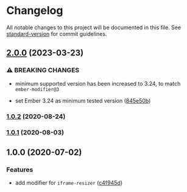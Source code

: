 # Changelog

All notable changes to this project will be documented in this file. See [standard-version](https://github.com/conventional-changelog/standard-version) for commit guidelines.

## [2.0.0](https://github.com/alexlafroscia/ember-iframe-resizer-modifier/compare/v1.0.2...v2.0.0) (2023-03-23)

### ⚠ BREAKING CHANGES

- minimum supported version has been increased to 3.24, to match `ember-modifier@3`

- set Ember 3.24 as minimum tested version ([845e50b](https://github.com/alexlafroscia/ember-iframe-resizer-modifier/commit/845e50b1a983a0d36cbe725f23d9f97fbe1e154d))

### [1.0.2](https://github.com/alexlafroscia/ember-iframe-resizer-modifier/compare/v1.0.1...v1.0.2) (2020-08-24)

### [1.0.1](https://github.com/alexlafroscia/ember-iframe-resizer-modifier/compare/v1.0.0...v1.0.1) (2020-08-03)

## 1.0.0 (2020-07-02)

### Features

- add modifier for `iframe-resizer` ([c4f945d](https://github.com/alexlafroscia/ember-iframe-resizer-modifier/commit/c4f945d6bcb790f4d38cc343fa40fc3e74fe41ef))
